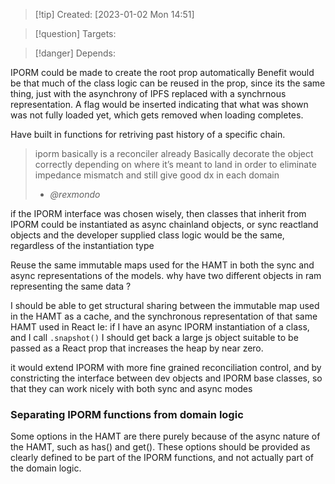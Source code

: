
>[!tip] Created: [2023-01-02 Mon 14:51]

>[!question] Targets: 

>[!danger] Depends: 


IPORM could be made to create the root prop automatically
Benefit would be that much of the class logic can be reused in the prop, since its the same thing, just with the asynchrony of IPFS replaced with a synchrnous representation.  A flag would be inserted indicating that what was shown was not fully loaded yet, which gets removed when loading completes.

Have built in functions for retriving past history of a specific chain.

> iporm basically is a reconciler already
> Basically decorate the object correctly depending on where it’s meant to land in order to eliminate impedance mismatch and still give good dx in each domain
>  - *@rexmondo*

if the IPORM interface was chosen wisely, then classes that inherit from IPORM could be instantiated as async chainland objects, or sync reactland objects
and the developer supplied class logic would be the same, regardless of the instantiation type

Reuse the same immutable maps used for the HAMT in both the sync and async representations of the models.  why have two different objects in ram representing the same data ?

I should be able to get structural sharing between the immutable map used in the HAMT as a cache, and the synchronous representation of that same HAMT used in React
Ie: if I have an async IPORM instantiation of a class, and I call `.snapshot()` I should get back a large js object suitable to be passed as a React prop that increases the heap by near zero.

it would extend IPORM with more fine grained reconciliation control, and by constricting the interface between dev objects and IPORM base classes, so that they can work nicely with both sync and async modes

### Separating IPORM functions from domain logic
Some options in the HAMT are there purely because of the async nature of the HAMT, such as has() and get().  These options should be provided as clearly defined to be part of the IPORM functions, and not actually part of the domain logic.